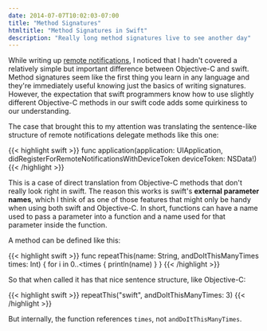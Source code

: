 ```yaml
---
date: 2014-07-07T10:02:03-07:00
title: "Method Signatures"
htmltitle: "Method Signatures in Swift"
description: "Really long method signatures live to see another day"
---
```

While writing up [remote notifications](/remote-notifications), I noticed that I hadn't covered a relatively simple but important difference between Objective-C and swift. Method signatures seem like the first thing you learn in any language and they're immediately useful knowing just the basics of writing signatures. However, the expectation that swift programmers know how to use slightly different Objective-C methods in our swift code adds some quirkiness to our understanding.

The case that brought this to my attention was translating the sentence-like structure of remote notifications delegate methods like this one:

{{< highlight swift >}}
func application(application: UIApplication, didRegisterForRemoteNotificationsWithDeviceToken deviceToken: NSData!)
{{< /highlight >}}

This is a case of direct translation from Objective-C methods that don't really look right in swift. The reason this works is swift's **external parameter names**, which I think of as one of those features that might only be handy when using both swift and Objective-C. In short, functions can have a name used to pass a parameter into a function and a name used for that parameter inside the function.

A method can be defined like this:

{{< highlight swift >}}
func repeatThis(name: String, andDoItThisManyTimes times: Int) {
    for i in 0..&lt;times {
        println(name)
    }
}
{{< /highlight >}}

So that when called it has that nice sentence structure, like Objective-C:

{{< highlight swift >}}
repeatThis("swift", andDoItThisManyTimes: 3)
{{< /highlight >}}

But internally, the function references `times`, not `andDoItThisManyTimes`.
